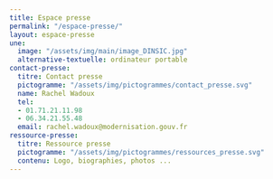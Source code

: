 ```yaml
---
title: Espace presse
permalink: "/espace-presse/"
layout: espace-presse
une:
  image: "/assets/img/main/image_DINSIC.jpg"
  alternative-textuelle: ordinateur portable
contact-presse:
  titre: Contact presse
  pictogramme: "/assets/img/pictogrammes/contact_presse.svg"
  name: Rachel Wadoux
  tel:
  - 01.71.21.11.98
  - 06.34.21.55.48
  email: rachel.wadoux@modernisation.gouv.fr
ressource-presse:
  titre: Ressource presse
  pictogramme: "/assets/img/pictogrammes/ressources_presse.svg"
  contenu: Logo, biographies, photos ...
---
```


